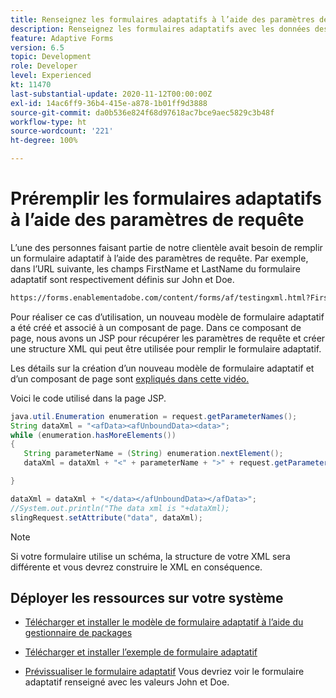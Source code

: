```yaml
---
title: Renseignez les formulaires adaptatifs à l’aide des paramètres de requête.
description: Renseignez les formulaires adaptatifs avec les données des paramètres de requête.
feature: Adaptive Forms
version: 6.5
topic: Development
role: Developer
level: Experienced
kt: 11470
last-substantial-update: 2020-11-12T00:00:00Z
exl-id: 14ac6ff9-36b4-415e-a878-1b01ff9d3888
source-git-commit: da0b536e824f68d97618ac7bce9aec5829c3b48f
workflow-type: ht
source-wordcount: '221'
ht-degree: 100%

---
```


# Préremplir les formulaires adaptatifs à l’aide des paramètres de requête

L’une des personnes faisant partie de notre clientèle avait besoin de remplir un formulaire adaptatif à l’aide des paramètres de requête. Par exemple, dans l’URL suivante, les champs FirstName et LastName du formulaire adaptatif sont respectivement définis sur John et Doe.

```html
https://forms.enablementadobe.com/content/forms/af/testingxml.html?FirstName=John&LastName=Doe
```

Pour réaliser ce cas d’utilisation, un nouveau modèle de formulaire adaptatif a été créé et associé à un composant de page. Dans ce composant de page, nous avons un JSP pour récupérer les paramètres de requête et créer une structure XML qui peut être utilisée pour remplir le formulaire adaptatif.

Les détails sur la création d’un nouveau modèle de formulaire adaptatif et d’un composant de page sont [expliqués dans cette vidéo.](https://experienceleague.adobe.com/docs/experience-manager-learn/forms/storing-and-retrieving-form-data/part5.html?lang=fr)

Voici le code utilisé dans la page JSP.

```java
java.util.Enumeration enumeration = request.getParameterNames();
String dataXml = "<afData><afUnboundData><data>";
while (enumeration.hasMoreElements())
{
   String parameterName = (String) enumeration.nextElement();
   dataXml = dataXml + "<" + parameterName + ">" + request.getParameter(parameterName) + "</" + parameterName + ">";

}

dataXml = dataXml + "</data></afUnboundData></afData>";
//System.out.println("The data xml is "+dataXml);
slingRequest.setAttribute("data", dataXml);
```

>[!NOTE]
>
>Si votre formulaire utilise un schéma, la structure de votre XML sera différente et vous devrez construire le XML en conséquence.


## Déployer les ressources sur votre système

* [Télécharger et installer le modèle de formulaire adaptatif à l’aide du gestionnaire de packages](assets/populate-with-xml.zip)
* [Télécharger et installer l’exemple de formulaire adaptatif](assets/populate-af-with-query-paramters-form.zip)

* [Prévissualiser le formulaire adaptatif](http://localhost:4502/content/dam/formsanddocuments/testingxml/jcr:content?wcmmode=disabled&amp;FirstName=John&amp;LastName=Doe)
Vous devriez voir le formulaire adaptatif renseigné avec les valeurs John et Doe.
